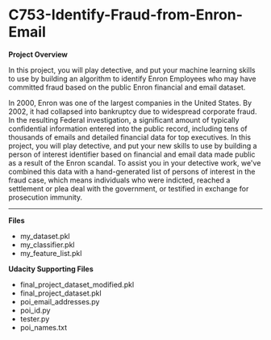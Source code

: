 # C753-Identify-Fraud-from-Enron-Email


**Project Overview**  

In this project, you will play detective, and put your machine learning skills to use by building an algorithm to identify Enron Employees who may have committed fraud based on the public Enron financial and email dataset.  

In 2000, Enron was one of the largest companies in the United States. By 2002, it had collapsed into bankruptcy due to widespread corporate fraud. In the resulting Federal investigation, a significant amount of typically confidential information entered into the public record, including tens of thousands of emails and detailed financial data for top executives. In this project, you will play detective, and put your new skills to use by building a person of interest identifier based on financial and email data made public as a result of the Enron scandal. To assist you in your detective work, we've combined this data with a hand-generated list of persons of interest in the fraud case, which means individuals who were indicted, reached a settlement or plea deal with the government, or testified in exchange for prosecution immunity.  

***************************************

**Files**

* my_dataset.pkl  
* my_classifier.pkl  
* my_feature_list.pkl  
  
  
  
**Udacity Supporting Files**

* final_project_dataset_modified.pkl  
* final_project_dataset.pkl  
* poi_email_addresses.py  
* poi_id.py  
* tester.py  
* poi_names.txt  

